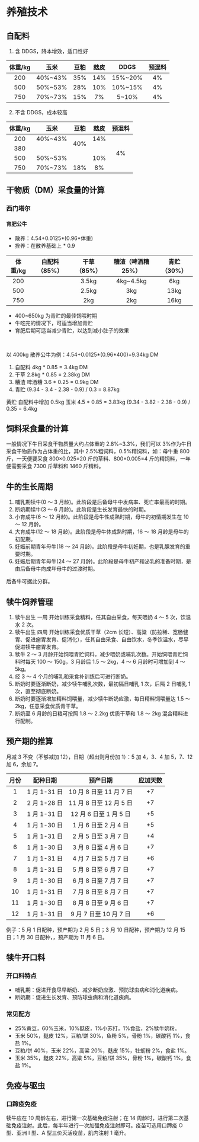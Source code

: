 # 养殖技术

## 自配料

1. 含 DDGS，降本增效，适口性好

| 体重/kg |  玉米   | 豆粕 | 麸皮 |  DDGS   | 预混料 |
| :-----: | :-----: | :--: | :--: | :-----: | :----: |
|   200   | 40%~43% | 35%  | 14%  | 15%~20% |   4%   |
|   500   | 50%~53% | 28%  | 10%  | 10%~15% |   4%   |
|   750   | 70%~73% | 15%  |  7%  |  5~10%  |   4%   |

2. 不含 DDGS，成本较高

<table>
    <thead style="text-align:center;">
        <tr>
            <th>体重/kg</th>
            <th style="text-align:center;">玉米</th>
            <th>豆粕</th>
            <th>麸皮</th>
            <th>预混料</th>
        </tr>
    </thead>
    <tbody style="text-align:center;">
        <tr>
            <td>200</td>
            <td>40%~43%</td>
            <td rowspan="2">40%</td>
            <td>14%</td>
            <td rowspan="4">4%</td>
        </tr>
        <tr>
            <td>380</td>
            <td></td>
            <td></td>
        </tr>
        <tr>
            <td>500</td>
            <td>50%~53%</td>
            <td></td>
            <td>10%</td>
        </tr>
        <tr>
            <td>750</td>
            <td>70%~73%</td>
            <td>18%</td>
            <td>8%</td>
        </tr>
    </tbody>
</table>

## 干物质（DM）采食量的计算

### 西门塔尔

#### 育肥公牛

- 散养：4.54+0.0125*(0.96*体重)
- 拴养：在散养基础上 \* 0.9

| 体重/kg | 自配料（85%） | 干草（85%） | 糟渣（啤酒糟 25%） | 青贮（30%） |
| :-----: | :-----------: | :---------: | :----------------: | :---------: |
|   200   |               |    3.5kg    |     4kg~4.5kg      |     6kg     |
|   500   |               |    2.5kg    |        3kg         |    13kg     |
|   750   |               |     2kg     |        2kg         |    16kg     |

- 400~650kg 为青贮的最佳饲喂时期
- 牛吃完的情况下，可适当增加青贮
- 育肥后期可适当减少青贮，以达到减小肚子的效果

&nbsp;

以 400kg 散养公牛为例：4.54+0.0125*(0.96*400)=9.34kg DM

1. 自配料 4kg \* 0.85 = 3.4kg DM
2. 干草 2.8kg \* 0.85 = 2.38kg DM
3. 糟渣 啤酒糟 3.6 \* 0.25 = 0.9kg DM
4. 青贮 (9.34 - 3.4 - 2.38 - 0.9) / 0.3 = 8.87kg

黄贮 自配料中增加 0.5kg 玉米 4.5 \* 0.85 = 3.83kg (9.34 - 3.82 - 2.38 - 0.9) / 0.35 = 6.4kg

## 饲料采食量的计算

一般情况下牛日采食干物质量大约占体重的 2.8%~3.3%，我们可以 3%作为牛日采食干物质作为占体重的比，其中 2.5%粗饲料，0.5%精饲料，如：母牛重 800 斤，一天便要采食 800×0.025=20 斤的草料、800×0.005=4 斤的精饲料，一年便需要采食 7300 斤草料和 1460 斤精料。

## 牛的生长周期

1. 哺乳期犊牛(0 ～ 3 月龄)。此阶段是后备母牛中发病率、死亡率最高的时期。
2. 断奶期犊牛(3 ～ 6 月龄)。此阶段是生长发育最快的时期。
3. 小育成牛(6 ～ 12 月龄)。此阶段是母牛性成熟时期，母牛的初情期发生在 10 ～ 12 月龄。
4. 大育成牛(12 ～ 18 月龄)。此阶段是母牛体成熟时期，16 ～ 18 月龄是母牛的初配期。
5. 妊娠前期青年母牛(18 ～ 24 月龄)。此阶段是母牛初妊期，也是乳腺发育的重要时期。
6. 妊娠后期青年母牛(24 ～ 27 月龄)。此阶段是母牛初产和泌乳的准备时期，是由后备母牛向成年母牛的过渡时期。

后备牛可据此分群。

## 犊牛饲养管理

1. 犊牛出生 一周 开始训练采食精料，任其自由采食，每天喂奶 4 ～ 5 次，饮温水 2 次。
2. 犊牛出生 四周 开始训练采食优质干草（2cm 长短）、高粱（防拉稀、宽肠健胃、促进瘤胃发育、促消化），任其自由采食、自由饮水，冬季饮温水，尽早促进犊牛瘤胃发育。
3. 犊牛 2 ～ 3 月龄开始饲喂青贮饲料，减少喂奶或哺乳次数。开始饲喂青贮饲料时每天 100 ～ 150g，3 月龄后 1.5 ～ 2kg，4 ～ 6 月龄时可增加到 4 ～ 5kg。
4. 经 3 ～ 4 个月的哺乳和采食补训练后可进行断奶。
5. 断奶时要逐渐断奶，减少犊牛哺乳次数，最初隔日哺乳 1 次，后隔 2 日哺乳 1 次，直至彻底断奶。
6. 断奶时要逐渐增加精料饲喂量，减少犊牛断奶应激，每日精料饲喂量达 1.5 ～ 2kg，任意采食优质青干草。
7. 断奶至 6 月龄的日粮可按照 1.8 ～ 2.2kg 优质干草和 1.8 ～ 2kg 混合精料进行配制。

## 预产期的推算

月减 3 不变（不够减加 12），日期（超出则月份加 1）：5 加 4，3、4 加 5，7、12 加 6，余加 7。

| 月份 |   配种日期   |        预产日期         | 应加天数 |
| :--: | :----------: | :---------------------: | :------: |
|  1   | 1 月 1-31 日 | 10 月 8 日至 11 月 7 日 |    +7    |
|  2   | 2 月 1-28 日 | 11 月 8 日至 12 月 5 日 |    +7    |
|  3   | 1 月 1-31 日 | 12 月 6 日至 1 月 5 日  |    +5    |
|  4   | 1 月 1-30 日 |  1 月 6 日至 2 月 4 日  |    +5    |
|  5   | 1 月 1-31 日 |  2 月 5 日至 3 月 7 日  |    +4    |
|  6   | 1 月 1-30 日 |  3 月 8 日至 4 月 6 日  |    +7    |
|  7   | 1 月 1-31 日 |  4 月 7 日至 5 月 7 日  |    +6    |
|  8   | 1 月 1-31 日 |  5 月 8 日至 6 月 7 日  |    +7    |
|  9   | 1 月 1-30 日 |  6 月 8 日至 7 月 7 日  |    +7    |
|  10  | 1 月 1-31 日 |  7 月 8 日至 8 月 7 日  |    +7    |
|  11  | 1 月 1-30 日 |  8 月 8 日至 9 月 6 日  |    +7    |
|  12  | 1 月 1-31 日 | 9 月 7 日至 10 月 7 日  |    +6    |

例子：5 月 1 日配种，预产期为 2 月 5 日；3 月 10 日配种，预产期为 12 月 15 日；1 月 30 日配种，，预产期为 11 月 6 日。

## 犊牛开口料

### 开口料特点

- 哺乳期：促进开食尽早断奶、减少断奶应激、预防球虫病和消化道疾病。
- 断奶期：促进生长发育、预防球虫病和消化道疾病。

### 常见配方

- 25%黄豆，60%玉米，10%麸皮，1%小苏打，1%食盐，2%犊牛奶粉。
- 玉米 50%，麸皮 12%，豆粕/饼 30%，鱼粉 5%，骨粉 1%，碳酸钙 1%，食盐 1%。
- 豆粕/饼 40%，玉米 22%，高粱 20%，麸皮 15%，牡蛎粉 2%，食盐 1%。
- 玉米 35%，麸皮 22%，高粱 5%，豆粕/饼 35%，骨粉 1%，碳酸钙 1%，食盐 1%。

## 免疫与驱虫

### 口蹄疫免疫

犊牛应在 10 周龄左右，进行第一次基础免疫注射；在 14 周龄时，进行第二次基础免疫注射。此后，每半年进行一次加强免疫注射即可。疫苗可选用口蹄疫 O 型、亚洲 I 型、A 型三价灭活疫苗，肌内注射 1 毫升。

<!-- ### 炭疽免疫

*炭疽疫区*的牛，每年春季进行一次炭疽疫苗预防接种。犊牛在4月龄左右进行首次免疫。疫苗可选择无毒炭疽芽孢苗，1岁以上大牛皮下注射1毫升，1岁以下皮下注射0.5毫升；或2号炭疽芽孢苗，无论牛的大小均可皮下注射1毫升，1岁以下的可皮下注射0.5毫升。 -->
